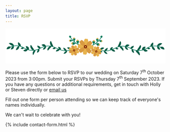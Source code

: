 ```yaml
---
layout: page
title: RSVP
---
```

![rsvpbanner](/assets/img/rsvpbanner.png)

Please use the form below to RSVP to our wedding on Saturday 7<sup>th</sup> October 2023 from 3:00pm. Submit your RSVPs by Thursday 7<sup>th</sup> September 2023. If you have any questions or additional requirements, get in touch with Holly or Steven directly or [email us](mailto:massacciwedding@gmail.com)

Fill out one form per person attending so we can keep track of everyone's names individually. 


We can't wait to celebrate with you!


{% include contact-form.html %}
